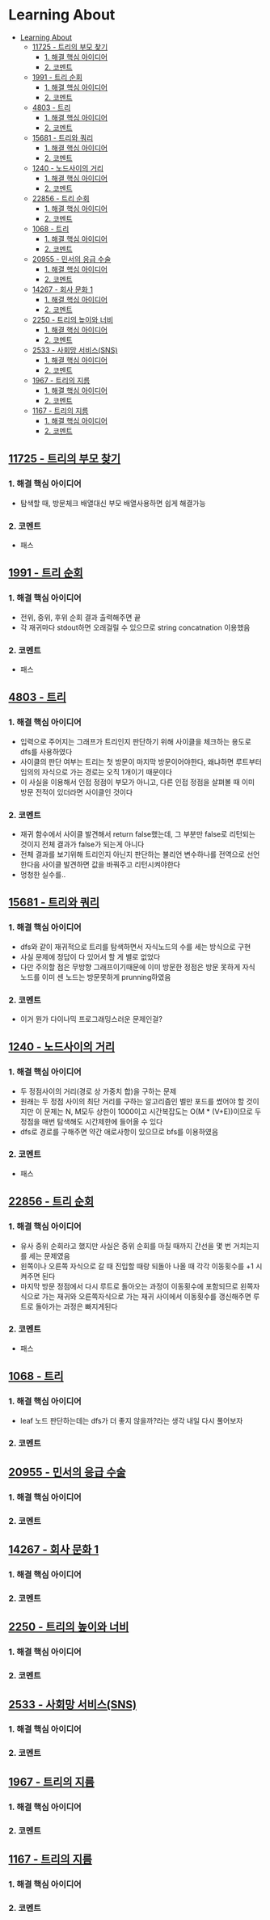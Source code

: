 # Learning About

<!--ts-->

- [Learning About](#learning-about)
  - [<a href="https://www.acmicpc.net/problem/11725" rel="nofollow">11725 - 트리의 부모 찾기</a>](#11725---트리의-부모-찾기)
    - [1. 해결 핵심 아이디어](#1-해결-핵심-아이디어)
    - [2. 코멘트](#2-코멘트)
  - [<a href="https://www.acmicpc.net/problem/1991" rel="nofollow">1991 - 트리 순회</a>](#1991---트리-순회)
    - [1. 해결 핵심 아이디어](#1-해결-핵심-아이디어-1)
    - [2. 코멘트](#2-코멘트-1)
  - [<a href="https://www.acmicpc.net/problem/4803" rel="nofollow">4803 - 트리</a>](#4803---트리)
    - [1. 해결 핵심 아이디어](#1-해결-핵심-아이디어-2)
    - [2. 코멘트](#2-코멘트-2)
  - [<a href="https://www.acmicpc.net/problem/15681" rel="nofollow">15681 - 트리와 쿼리</a>](#15681---트리와-쿼리)
    - [1. 해결 핵심 아이디어](#1-해결-핵심-아이디어-3)
    - [2. 코멘트](#2-코멘트-3)
  - [<a href="https://www.acmicpc.net/problem/1240" rel="nofollow">1240 - 노드사이의 거리</a>](#1240---노드사이의-거리)
    - [1. 해결 핵심 아이디어](#1-해결-핵심-아이디어-4)
    - [2. 코멘트](#2-코멘트-4)
  - [<a href="https://www.acmicpc.net/problem/22856" rel="nofollow">22856 - 트리 순회</a>](#22856---트리-순회)
    - [1. 해결 핵심 아이디어](#1-해결-핵심-아이디어-5)
    - [2. 코멘트](#2-코멘트-5)
  - [<a href="https://www.acmicpc.net/problem/1068" rel="nofollow">1068 - 트리</a>](#1068---트리)
    - [1. 해결 핵심 아이디어](#1-해결-핵심-아이디어-6)
    - [2. 코멘트](#2-코멘트-6)
  - [<a href="https://www.acmicpc.net/problem/20955" rel="nofollow">20955 - 민서의 응급 수술</a>](#20955---민서의-응급-수술)
    - [1. 해결 핵심 아이디어](#1-해결-핵심-아이디어-7)
    - [2. 코멘트](#2-코멘트-7)
  - [<a href="https://www.acmicpc.net/problem/14267" rel="nofollow">14267 - 회사 문화 1</a>](#14267---회사-문화-1)
    - [1. 해결 핵심 아이디어](#1-해결-핵심-아이디어-8)
    - [2. 코멘트](#2-코멘트-8)
  - [<a href="https://www.acmicpc.net/problem/2250" rel="nofollow">2250 - 트리의 높이와 너비</a>](#2250---트리의-높이와-너비)
    - [1. 해결 핵심 아이디어](#1-해결-핵심-아이디어-9)
    - [2. 코멘트](#2-코멘트-9)
  - [<a href="https://www.acmicpc.net/problem/2533" rel="nofollow">2533 - 사회망 서비스(SNS)</a>](#2533---사회망-서비스sns)
    - [1. 해결 핵심 아이디어](#1-해결-핵심-아이디어-10)
    - [2. 코멘트](#2-코멘트-10)
  - [<a href="https://www.acmicpc.net/problem/1967" rel="nofollow">1967 - 트리의 지름</a>](#1967---트리의-지름)
    - [1. 해결 핵심 아이디어](#1-해결-핵심-아이디어-11)
    - [2. 코멘트](#2-코멘트-11)
  - [<a href="https://www.acmicpc.net/problem/1167" rel="nofollow">1167 - 트리의 지름</a>](#1167---트리의-지름)
    - [1. 해결 핵심 아이디어](#1-해결-핵심-아이디어-12)
    - [2. 코멘트](#2-코멘트-12)

<!-- Created by https://github.com/ekalinin/github-markdown-toc -->
<!-- Added by: sungminyou, at: 2022년 11월 21일 월요일 10시 44분 57초 KST -->

<!--te-->

## [11725 - 트리의 부모 찾기](https://www.acmicpc.net/problem/11725)

### 1. 해결 핵심 아이디어

- 탐색할 때, 방문체크 배열대신 부모 배열사용하면 쉽게 해결가능

### 2. 코멘트

- 패스

## [1991 - 트리 순회](https://www.acmicpc.net/problem/1991)

### 1. 해결 핵심 아이디어

- 전위, 중위, 후위 순회 결과 출력해주면 끝
- 각 재귀마다 stdout하면 오래걸릴 수 있으므로 string concatnation 이용했음

### 2. 코멘트

- 패스

## [4803 - 트리](https://www.acmicpc.net/problem/4803)

### 1. 해결 핵심 아이디어

- 입력으로 주어지는 그래프가 트리인지 판단하기 위해 사이클을 체크하는 용도로 dfs를 사용하였다
- 사이클의 판단 여부는 트리는 첫 방문이 마지막 방문이어야한다, 왜냐하면 루트부터 임의의 자식으로 가는 경로는 오직 1개이기 때문이다
- 이 사실을 이용해서 인접 정점이 부모가 아니고, 다른 인접 정점을 살펴볼 때 이미 방문 전적이 있더라면 사이클인 것이다

### 2. 코멘트

- 재귀 함수에서 사이클 발견해서 return false했는데, 그 부분만 false로 리턴되는 것이지 전체 결과가 false가 되는게 아니다
- 전체 결과를 보기위해 트리인지 아닌지 판단하는 불리언 변수하나를 전역으로 선언한다음 사이클 발견하면 값을 바꿔주고 리턴시켜야한다
- 멍청한 실수를..

## [15681 - 트리와 쿼리](https://www.acmicpc.net/problem/15681)

### 1. 해결 핵심 아이디어

- dfs와 같이 재귀적으로 트리를 탐색하면서 자식노드의 수를 세는 방식으로 구현
- 사실 문제에 정답이 다 있어서 할 게 별로 없었다
- 다만 주의할 점은 무방향 그래프이기때문에 이미 방문한 정점은 방문 못하게 자식 노드를 이미 센 노드는 방문못하게 prunning하였음

### 2. 코멘트

- 이거 뭔가 다이나믹 프로그래밍스러운 문제인걸?

## [1240 - 노드사이의 거리](https://www.acmicpc.net/problem/1240)

### 1. 해결 핵심 아이디어

- 두 정점사이의 거리(경로 상 가중치 합)을 구하는 문제
- 원래는 두 정점 사이의 최단 거리를 구하는 알고리즘인 벨만 포드를 썼어야 할 것이지만 이 문제는 N, M모두 상한이 1000이고 시간복잡도는 O(M \* (V+E))이므로 두 정점을 매번 탐색해도 시간제한에 들어올 수 있다
- dfs로 경로를 구해주면 약간 애로사항이 있으므로 bfs를 이용하였음

### 2. 코멘트

- 패스

## [22856 - 트리 순회](https://www.acmicpc.net/problem/22856)

### 1. 해결 핵심 아이디어

- 유사 중위 순회라고 했지만 사실은 중위 순회를 마칠 때까지 간선을 몇 번 거치는지를 세는 문제였음
- 왼쪽이나 오른쪽 자식으로 갈 때 진입할 때랑 되돌아 나올 때 각각 이동횟수를 +1 시켜주면 된다
- 마지막 방문 정점에서 다시 루트로 돌아오는 과정이 이동횟수에 포함되므로 왼쪽자식으로 가는 재귀와 오른쪽자식으로 가는 재귀 사이에서 이동횟수를 갱신해주면 루트로 돌아가는 과정은 빠지게된다

### 2. 코멘트

- 패스

## [1068 - 트리](https://www.acmicpc.net/problem/1068)

### 1. 해결 핵심 아이디어

- leaf 노드 판단하는데는 dfs가 더 좋지 않을까?라는 생각 내일 다시 풀어보자

### 2. 코멘트

## [20955 - 민서의 응급 수술](https://www.acmicpc.net/problem/20955)

### 1. 해결 핵심 아이디어

### 2. 코멘트

## [14267 - 회사 문화 1](https://www.acmicpc.net/problem/14267)

### 1. 해결 핵심 아이디어

### 2. 코멘트

## [2250 - 트리의 높이와 너비](https://www.acmicpc.net/problem/2250)

### 1. 해결 핵심 아이디어

### 2. 코멘트

## [2533 - 사회망 서비스(SNS)](https://www.acmicpc.net/problem/2533)

### 1. 해결 핵심 아이디어

### 2. 코멘트

## [1967 - 트리의 지름](https://www.acmicpc.net/problem/1967)

### 1. 해결 핵심 아이디어

### 2. 코멘트

## [1167 - 트리의 지름](https://www.acmicpc.net/problem/1167)

### 1. 해결 핵심 아이디어

### 2. 코멘트
